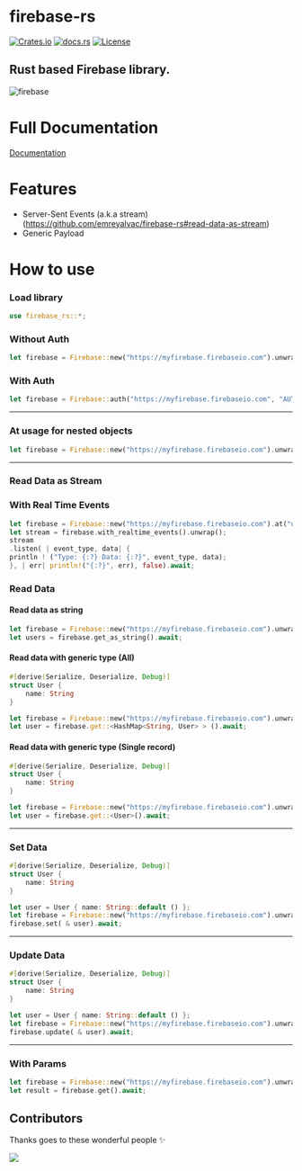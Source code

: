 # firebase-rs

[![Crates.io](https://img.shields.io/crates/v/firebase-rs.svg)](https://crates.io/crates/firebase-rs) [![docs.rs](https://docs.rs/firebase-rs/badge.svg)](https://docs.rs/firebase-rs) [![License](https://img.shields.io/badge/license-Apache%202.0-blue.svg)](LICENSE)

Rust based Firebase library.
---
![firebase](https://firebase.google.com/downloads/brand-guidelines/SVG/logo-logomark.svg 'Firebase')

# Full Documentation

[Documentation](https://docs.rs/firebase-rs/2.1.1/firebase_rs/)

# Features

- Server-Sent Events (a.k.a stream) (https://github.com/emreyalvac/firebase-rs#read-data-as-stream)
- Generic Payload

# How to use

### Load library

````rust
use firebase_rs::*;
````

### Without Auth

````rust
let firebase = Firebase::new("https://myfirebase.firebaseio.com").unwrap();
````

### With Auth

````rust
let firebase = Firebase::auth("https://myfirebase.firebaseio.com", "AUTH_KEY").unwrap();
````

---

### At usage for nested objects

````rust
let firebase = Firebase::new("https://myfirebase.firebaseio.com").unwrap().at("users").at("USER_ID").at(...);
````

---

### Read Data as Stream

### With Real Time Events

````rust
let firebase = Firebase::new("https://myfirebase.firebaseio.com").at("users").unwrap();
let stream = firebase.with_realtime_events().unwrap();
stream
.listen( | event_type, data| {
println ! ("Type: {:?} Data: {:?}", event_type, data);
}, | err| println!("{:?}", err), false).await;
````

### Read Data

#### Read data as string

````rust
let firebase = Firebase::new("https://myfirebase.firebaseio.com").unwrap().at("users");
let users = firebase.get_as_string().await;
````

#### Read data with generic type (All)

````rust
#[derive(Serialize, Deserialize, Debug)]
struct User {
    name: String
}

let firebase = Firebase::new("https://myfirebase.firebaseio.com").unwrap().at("users");
let user = firebase.get::<HashMap<String, User> > ().await;
````

#### Read data with generic type (Single record)

````rust
#[derive(Serialize, Deserialize, Debug)]
struct User {
    name: String
}

let firebase = Firebase::new("https://myfirebase.firebaseio.com").unwrap().at("users").at("USER_ID");
let user = firebase.get::<User>().await;
````

---

### Set Data

````rust
#[derive(Serialize, Deserialize, Debug)]
struct User {
    name: String
}

let user = User { name: String::default () };
let firebase = Firebase::new("https://myfirebase.firebaseio.com").unwrap().at("users");
firebase.set( & user).await;
````

---

### Update Data

````rust
#[derive(Serialize, Deserialize, Debug)]
struct User {
    name: String
}

let user = User { name: String::default () };
let firebase = Firebase::new("https://myfirebase.firebaseio.com").unwrap().at("users").at("USER_ID");
firebase.update( & user).await;
````

---

### With Params

````rust
let firebase = Firebase::new("https://myfirebase.firebaseio.com").unwrap().with_params().start_at(1).order_by("name").equal_to(5).finish();
let result = firebase.get().await;
````

## Contributors

Thanks goes to these wonderful people ✨

<a href="https://github.com/emreyalvac/firebase-rs/graphs/contributors">
  <img src="https://contrib.rocks/image?repo=emreyalvac/firebase-rs" />
</a>

